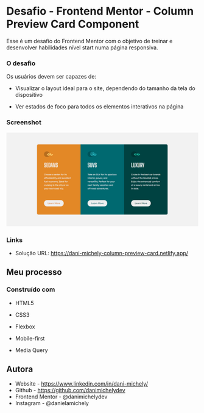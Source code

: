# Desafio - Frontend Mentor - Column Preview Card Component

Esse é um desafio do Frontend Mentor com o objetivo de treinar e desenvolver habilidades nível start numa página responsiva.



### O desafio

Os usuários devem ser capazes de:

- Visualizar o layout ideal para o site, dependendo do tamanho da tela do dispositivo

- Ver estados de foco para todos os elementos interativos na página

  

### Screenshot

![](./screenshot.png)



### Links

- Solução URL: https://dani-michely-column-preview-card.netlify.app/

## Meu processo

### Construído com

- HTML5

- CSS3

- Flexbox

- Mobile-first

- Media Query

  


## Autora

- Website - https://www.linkedin.com/in/dani-michely/
- Github - https://github.com/danimichelydev
- Frontend Mentor - @danimichelydev
- Instagram - @danielamichely


